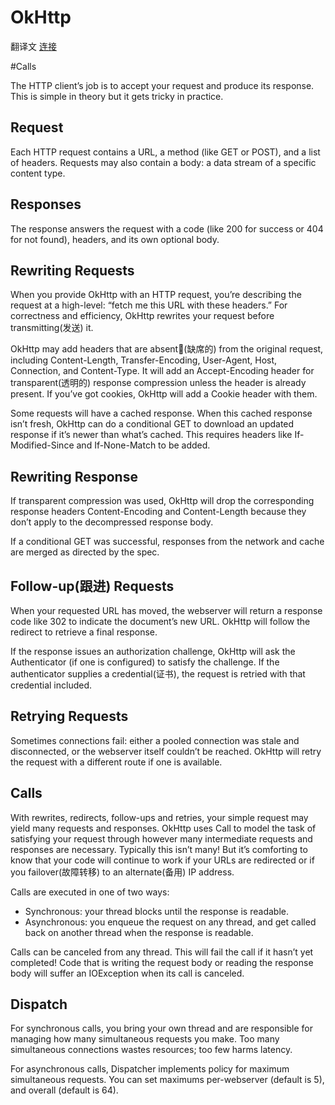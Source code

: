 # OkHttp

翻译文 [连接](https://github.com/square/okhttp/wiki/Calls)

#Calls

The HTTP client’s job is to accept your request and produce its response. This is simple in theory but it gets tricky in practice.

## Request

Each HTTP request contains a URL, a method (like GET or POST), and a list of headers. Requests may also contain a body: a data stream of a specific content type.

## Responses

The response answers the request with a code (like 200 for success or 404 for not found), headers, and its own optional body.

## Rewriting Requests

When you provide OkHttp with an HTTP request, you’re describing the request at a high-level: “fetch me this URL with these headers.” For correctness and efficiency, OkHttp rewrites your request before transmitting(发送) it.

OkHttp may add headers that are absent(缺席的) from the original request, including Content-Length, Transfer-Encoding, User-Agent, Host, Connection, and Content-Type. It will add an Accept-Encoding header for transparent(透明的) response compression unless the header is already present. If you’ve got cookies, OkHttp will add a Cookie header with them.

Some requests will have a cached response. When this cached response isn’t fresh, OkHttp can do a conditional GET to download an updated response if it’s newer than what’s cached. This requires headers like If-Modified-Since and If-None-Match to be added.

## Rewriting Response

If transparent compression was used, OkHttp will drop the corresponding response headers Content-Encoding and Content-Length because they don’t apply to the decompressed response body.

If a conditional GET was successful, responses from the network and cache are merged as directed by the spec.

## Follow-up(跟进) Requests

When your requested URL has moved, the webserver will return a response code like 302 to indicate the document’s new URL. OkHttp will follow the redirect to retrieve a final response.

If the response issues an authorization challenge, OkHttp will ask the Authenticator (if one is configured) to satisfy the challenge. If the authenticator supplies a credential(证书), the request is retried with that credential included.

## Retrying Requests

Sometimes connections fail: either a pooled connection was stale and disconnected, or the webserver itself couldn’t be reached. OkHttp will retry the request with a different route if one is available.

## Calls

With rewrites, redirects, follow-ups and retries, your simple request may yield many requests and responses. OkHttp uses Call to model the task of satisfying your request through however many intermediate requests and responses are necessary. Typically this isn’t many! But it’s comforting to know that your code will continue to work if your URLs are redirected or if you failover(故障转移) to an alternate(备用) IP address.

Calls are executed in one of two ways:

* Synchronous: your thread blocks until the response is readable.
* Asynchronous: you enqueue the request on any thread, and get called back on another thread when the response is readable.

Calls can be canceled from any thread. This will fail the call if it hasn’t yet completed! Code that is writing the request body or reading the response body will suffer an IOException when its call is canceled.

## Dispatch

For synchronous calls, you bring your own thread and are responsible for managing how many simultaneous requests you make. Too many simultaneous connections wastes resources; too few harms latency.

For asynchronous calls, Dispatcher implements policy for maximum simultaneous requests. You can set maximums per-webserver (default is 5), and overall (default is 64).